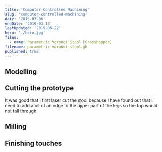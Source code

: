 ```yaml
---
title: 'Computer-Controlled Machining'
slug: 'computer-controlled-machining'
date: '2019-03-06'
endDate: '2019-03-13'
lastUpdated: '2019-06-22'
hero: './hero.jpg'
files:
  - name: Parametric Voronoi Stool [Grasshopper]
filename: parametric-voronoi-stool.gh
published: true
---
```


## Modelling

## Cutting the prototype

It was good that I first laser cut the stool because I have found out that I need to add a bit of an edge to the upper part of the legs so the top would not fall through.

## Milling

## Finishing touches
